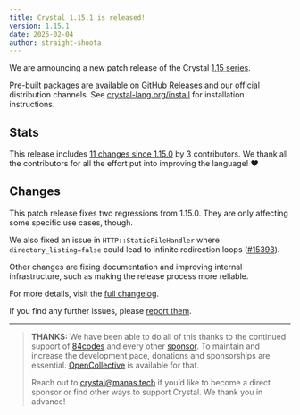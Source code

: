 ```yaml
---
title: Crystal 1.15.1 is released!
version: 1.15.1
date: 2025-02-04
author: straight-shoota
---
```

We are announcing a new patch release of the Crystal [1.15 series](/_releases/2025-01-09-1.15.0-released.md).

Pre-built packages are available on [GitHub Releases](https://github.com/crystal-lang/crystal/releases/tag/1.15.1)
and our official distribution channels.
See [crystal-lang.org/install](https://crystal-lang.org/install/) for
installation instructions.

## Stats

This release includes [11 changes since 1.15.0](https://github.com/crystal-lang/crystal/pulls?q=is%3Apr+milestone%3A1.15.1)
by 3 contributors. We thank all the contributors for all the effort put into
improving the language! ❤️

## Changes

This patch release fixes two regressions from 1.15.0. They are only affecting
some specific use cases, though.

We also fixed an issue in `HTTP::StaticFileHandler` where `directory_listing=false` could lead to infinite redirection loops ([#15393]).

Other changes are fixing documentation and improving internal infrastructure,
such as making the release process more reliable.

For more details, visit the [full changelog](https://github.com/crystal-lang/crystal/releases/tag/1.15.1).

If you find any further issues, please [report them](https://github.com/crystal-lang/crystal/issues/).

---

> **THANKS:**
> We have been able to do all of this thanks to the continued support of [84codes](https://www.84codes.com/) and every other [sponsor](/sponsors).
> To maintain and increase the development pace, donations and sponsorships are
> essential. [OpenCollective](https://opencollective.com/crystal-lang) is
> available for that.
>
> Reach out to [crystal@manas.tech](mailto:crystal@manas.tech)
> if you’d like to become a direct sponsor or find other ways to support Crystal.
> We thank you in advance!

[#15393]: https://github.com/crystal-lang/crystal/pull/15393
